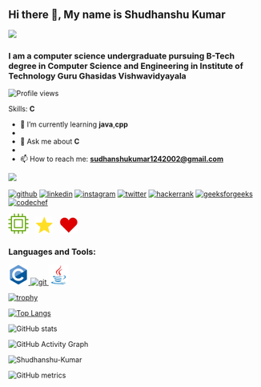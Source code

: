 <h2>Hi there 👋, My name is Shudhanshu Kumar</h2>

![](https://blogs.microsoft.com/uploads/2016/04/Invisible-revolution-GIF.gif)

<h3>I am a computer science undergraduate pursuing B-Tech degree in Computer Science and Engineering in Institute of Technology Guru Ghasidas Vishwavidyayala</h3>

![Profile views](https://gpvc.arturio.dev/shudhanshu435)

Skills: **C**

- 🌱 I’m currently learning **java**,**cpp** 
- 
- 💬 Ask me about **C** 
- 
- 📫 How to reach me: **sudhanshukumar1242002@gmail.com** 

![](http://ghacc.org/wp-content/uploads/2018/02/lets-connect.jpg)

[<img src='https://cdn.jsdelivr.net/npm/simple-icons@3.0.1/icons/github.svg' alt='github' height='40'>](https://github.com/shudhanshu435)  [<img src='https://cdn.jsdelivr.net/npm/simple-icons@3.0.1/icons/linkedin.svg' alt='linkedin' height='40'>](https://www.linkedin.com/in/www.linkedin.com/in/shudhanshu-kumar-328b171ba/)  [<img src='https://cdn.jsdelivr.net/npm/simple-icons@3.0.1/icons/instagram.svg' alt='instagram' height='40'>](https://www.instagram.com/its_skp8080/)  [<img src='https://cdn.jsdelivr.net/npm/simple-icons@3.0.1/icons/twitter.svg' alt='twitter' height='40'>](https://twitter.com/@Sudhans51965948)  [<img src='https://cdn.jsdelivr.net/npm/simple-icons@3.0.1/icons/hackerrank.svg' alt='hackerrank' height='40'>](https://www.hackerrank.com/sudhanshukumar15?hr_r=1)  [<img src='https://cdn.jsdelivr.net/npm/simple-icons@3.0.1/icons/geeksforgeeks.svg' alt='geeksforgeeks' height='40'>](https://auth.geeksforgeeks.org/user/skp1242/profile)  [<img src='https://cdn.jsdelivr.net/npm/simple-icons@3.0.1/icons/codechef.svg' alt='codechef' height='40'>](https://www.codechef.com/users/skp124)  

<a href='https://docs.github.com/en/developers'><img src='https://raw.githubusercontent.com/acervenky/animated-github-badges/master/assets/devbadge.gif' width='40' height='40'></a> <a href='https://stars.github.com/'><img src='https://raw.githubusercontent.com/acervenky/animated-github-badges/master/assets/starbadge.gif' width='35' height='35'></a> <a href='https://docs.github.com/en/github/supporting-the-open-source-community-with-github-sponsors'><img src='https://raw.githubusercontent.com/acervenky/animated-github-badges/master/assets/sponsorbadge.gif' width='35' height='35'></a> 

<h3 align="left">Languages and Tools:</h3>
<p align="left"> <a href="https://www.cprogramming.com/" target="_blank"> <img src="https://raw.githubusercontent.com/devicons/devicon/master/icons/c/c-original.svg" alt="c" width="40" height="40"/> </a> <a href="https://git-scm.com/" target="_blank"> <img src="https://www.vectorlogo.zone/logos/git-scm/git-scm-icon.svg" alt="git" width="40" height="40"/> </a> <a href="https://www.java.com" target="_blank"> <img src="https://raw.githubusercontent.com/devicons/devicon/master/icons/java/java-original.svg" alt="java" width="40" height="40"/> </a> </p>

[![trophy](https://github-profile-trophy.vercel.app/?username=shudhanshu435)](https://github.com/ryo-ma/github-profile-trophy)

[![Top Langs](https://github-readme-stats.vercel.app/api/top-langs/?username=shudhanshu435&theme=nightowl)](https://github.com/anuraghazra/github-readme-stats)

![GitHub stats](https://github-readme-stats.vercel.app/api?username=shudhanshu435&theme=nightowl&show_icons=true&count_private=true)  

![GitHub Activity Graph](https://activity-graph.herokuapp.com/graph?username=shudhanshu435&theme=nightowl)  

<p><img  src="https://github-readme-streak-stats.herokuapp.com/?user=Shudhanshu435&&theme=nightowl" alt="Shudhanshu-Kumar" /></p> 

![GitHub metrics](https://metrics.lecoq.io/shudhanshu435)  
  
